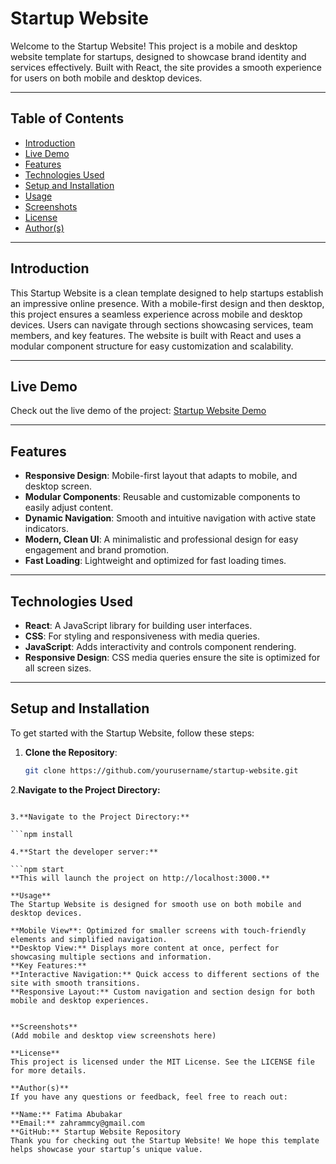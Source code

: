 # Startup Website

Welcome to the Startup Website! This project is a mobile and desktop  website template for startups, designed to showcase brand identity and services effectively. Built with React, the site provides a smooth experience for users on both mobile and desktop devices.

---

## Table of Contents

- [Introduction](#introduction)
- [Live Demo](#live-demo)
- [Features](#features)
- [Technologies Used](#technologies-used)
- [Setup and Installation](#setup-and-installation)
- [Usage](#usage)
- [Screenshots](#screenshots)
- [License](#license)
- [Author(s)](#authors)

---

## Introduction

This Startup Website is a clean  template designed to help startups establish an impressive online presence. With a mobile-first design and then desktop, this project ensures a seamless experience across mobile and desktop devices. Users can navigate through sections showcasing services, team members, and key features. The website is built with React and uses a modular component structure for easy customization and scalability.

---

## Live Demo

Check out the live demo of the project: [Startup Website Demo]( https://fatimaabubakaradam.github.io/startup-website/)

---

## Features

- **Responsive Design**: Mobile-first layout that adapts to mobile,  and desktop screen.
- **Modular Components**: Reusable and customizable components to easily adjust content.
- **Dynamic Navigation**: Smooth and intuitive navigation with active state indicators.
- **Modern, Clean UI**: A minimalistic and professional design for easy engagement and brand promotion.
- **Fast Loading**: Lightweight and optimized for fast loading times.

---

## Technologies Used

- **React**: A JavaScript library for building user interfaces.
- **CSS**: For styling and responsiveness with media queries.
- **JavaScript**: Adds interactivity and controls component rendering.
- **Responsive Design**: CSS media queries ensure the site is optimized for all screen sizes.

---

## Setup and Installation

To get started with the Startup Website, follow these steps:

1. **Clone the Repository**:

   ```bash
   git clone https://github.com/yourusername/startup-website.git
2.**Navigate to the Project Directory:**

 ```cd startup-website

3.**Navigate to the Project Directory:**

 ```npm install

4.**Start the developer server:**

```npm start
**This will launch the project on http://localhost:3000.**

**Usage**
The Startup Website is designed for smooth use on both mobile and desktop devices.

**Mobile View**: Optimized for smaller screens with touch-friendly elements and simplified navigation.
**Desktop View:** Displays more content at once, perfect for showcasing multiple sections and information.
**Key Features:**
**Interactive Navigation:** Quick access to different sections of the site with smooth transitions.
**Responsive Layout:** Custom navigation and section design for both mobile and desktop experiences.


**Screenshots**
(Add mobile and desktop view screenshots here)

**License**
This project is licensed under the MIT License. See the LICENSE file for more details.

**Author(s)**
If you have any questions or feedback, feel free to reach out:

**Name:** Fatima Abubakar
**Email:** zahrammcy@gmail.com
**GitHub:** Startup Website Repository
Thank you for checking out the Startup Website! We hope this template helps showcase your startup’s unique value.




